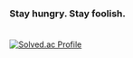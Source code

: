 ### Stay hungry. Stay foolish.<br/><br/>
[![Solved.ac Profile](http://mazassumnida.wtf/api/v2/generate_badge?boj=allnstar)](https://solved.ac/allnstar)<br/>  
